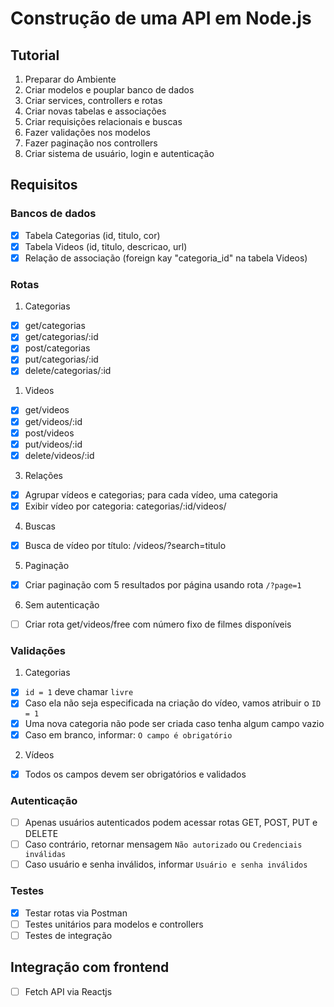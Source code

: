 # Construção de uma API em Node.js

## Tutorial

1. Preparar do Ambiente
2. Criar modelos e pouplar banco de dados
3. Criar services, controllers e rotas
4. Criar novas tabelas e associações
5. Criar requisições relacionais e buscas
6. Fazer validações nos modelos
7. Fazer paginação nos controllers
8. Criar sistema de usuário, login e autenticação

## Requisitos

### Bancos de dados

- [x] Tabela Categorias (id, titulo, cor)
- [x] Tabela Videos (id, titulo, descricao, url)
- [x] Relação de associação (foreign kay "categoria_id" na tabela Videos)

### Rotas

1. Categorias
- [x] get/categorias
- [x] get/categorias/:id
- [x] post/categorias
- [x] put/categorias/:id
- [x] delete/categorias/:id

1. Videos
- [x] get/videos
- [x] get/videos/:id
- [x] post/videos
- [x] put/videos/:id
- [x] delete/videos/:id

3. Relações
- [x] Agrupar vídeos e categorias; para cada vídeo, uma categoria
- [x] Exibir vídeo por categoria: categorias/:id/videos/    

4. Buscas
- [x] Busca de vídeo por título: /videos/?search=titulo

5. Paginação
- [x] Criar paginação com 5 resultados por página usando rota `/?page=1`

6. Sem autenticação
- [ ] Criar rota get/videos/free com número fixo de filmes disponíveis

### Validações

1. Categorias
- [x] `id = 1` deve chamar `livre`
- [x] Caso ela não seja especificada na criação do vídeo, vamos atribuir o `ID = 1`
- [x] Uma nova categoria não pode ser criada caso tenha algum campo vazio
- [x] Caso em branco, informar: `O campo é obrigatório`

2. Vídeos
- [x] Todos os campos devem ser obrigatórios e validados

### Autenticação

- [ ] Apenas usuários autenticados podem acessar rotas GET, POST, PUT e DELETE
- [ ] Caso contrário, retornar mensagem `Não autorizado` ou `Credenciais inválidas`
- [ ] Caso usuário e senha inválidos, informar `Usuário e senha inválidos`

### Testes

- [x] Testar rotas via Postman
- [ ] Testes unitários para modelos e controllers
- [ ] Testes de integração

## Integração com frontend

- [ ] Fetch API via Reactjs